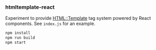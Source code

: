 ### htmltemplate-react

Experiment to provide [HTML::Template](http://search.cpan.org/~samtregar/HTML-Template-2.6/Template.pm) tag system powered by React components. See `index.js` for an example.

```bash
npm install
npm run build
npm start
```
